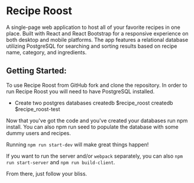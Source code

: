 # Recipe Roost

A single-page web application to host all of your favorite recipes in one place. Built with React and React Bootstrap for a responsive experience on both desktop and mobile platforms. The app features a relational database utilizing PostgreSQL for searching and sorting results based on recipe name, category, and ingredients.

## Getting Started:

To use Recipe Roost from GitHub fork and clone the repository. In order to run Recipe Roost you will need to have PostgreSQL installed.

- Create two postgres databases
createdb $recipe_roost
createdb $recipe_roost-test

Now that you've got the code and you've created your databases run npm install. You can also npm run seed to populate the database with some dummy users and recipes.

Running `npm run start-dev` will make great things happen!

If you want to run the server and/or `webpack` separately, you can also
`npm run start-server` and `npm run build-client`.

From there, just follow your bliss.







